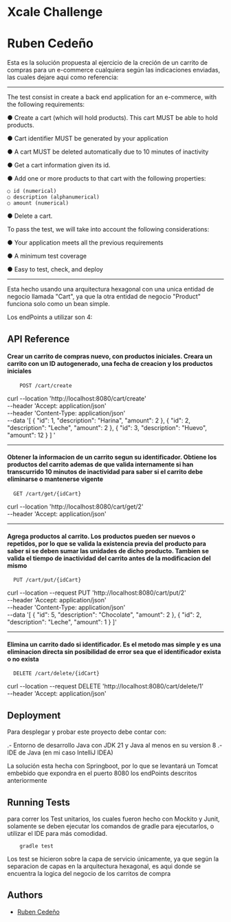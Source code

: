 
# Xcale Challenge
# Ruben Cedeño

Esta es la solución propuesta al ejercicio de la creción de un carrito de compras para un e-commerce cualquiera según las indicaciones enviadas, las cuales dejare aqui como referencia:

-------------------------------------------------

The test consist in create a back end application for an e-commerce,
with the following requirements:

● Create a cart (which will hold products). This cart MUST be able to
hold products.

● Cart identifier MUST be generated by your application

● A cart MUST be deleted automatically due to 10 minutes of
inactivity

● Get a cart information given its id.

● Add one or more products to that cart with the following
properties:

    ○ id (numerical)
    ○ description (alphanumerical)
    ○ amount (numerical)

● Delete a cart.

To pass the test, we will take into account the following
considerations:

● Your application meets all the previous requirements

● A minimum test coverage

● Easy to test, check, and deploy

-------------------------------------------------

Esta hecho usando una arquitectura hexagonal con una unica entidad de negocio llamada "Cart", ya que la otra entidad de negocio "Product" funciona solo como un bean simple.

Los endPoints a utilizar son 4:




## API Reference

#### Crear un carrito de compras nuevo, con productos iniciales. Creara un carrito con un ID autogenerado, una fecha de creacion y los productos iniciales

```http
    POST /cart/create
```

curl --location 'http://localhost:8080/cart/create' \
--header 'Accept: application/json' \
--header 'Content-Type: application/json' \
--data '[
    {
        "id": 1,
        "description": "Harina",
        "amount": 2
    },
    {
        "id": 2,
        "description": "Leche",
        "amount": 2
    },
    {
        "id": 3,
        "description": "Huevo",
        "amount": 12
    }
]
'

---------------------------------------------------------

#### Obtener la informacion de un carrito segun su identificador. Obtiene los productos del carrito ademas de que valida internamente si han transcurrido 10 minutos de inactividad para saber si el carrito debe eliminarse o mantenerse vigente

```http
  GET /cart/get/{idCart}
```

curl --location 'http://localhost:8080/cart/get/2' \
--header 'Accept: application/json'

---------------------------------------------------------

#### Agrega productos al carrito. Los productos pueden ser nuevos o repetidos, por lo que se valida la existencia previa del producto para saber si se deben sumar las unidades de dicho producto. Tambien se valida el tiempo de inactividad del carrito antes de la modificacion del mismo

```http
  PUT /cart/put/{idCart}
```

curl --location --request PUT 'http://localhost:8080/cart/put/2' \
--header 'Accept: application/json' \
--header 'Content-Type: application/json' \
--data '[
    {
        "id": 5,
        "description": "Chocolate",
        "amount": 2
    },
    {
        "id": 2,
        "description": "Leche",
        "amount": 1
    }
]'

---------------------------------------------------------

#### Elimina un carrito dado si identificador. Es el metodo mas simple y es una eliminacion directa sin posibilidad de error sea que el identificador exista o no exista

```http
  DELETE /cart/delete/{idCart}
```

curl --location --request DELETE 'http://localhost:8080/cart/delete/1' \
--header 'Accept: application/json'


## Deployment

Para desplegar y probar este proyecto debe contar con: 

.- Entorno de desarrollo Java con JDK 21 y Java al menos en su version 8
.- IDE de Java (en mi caso IntelliJ IDEA)

La solución esta hecha con Springboot, por lo que se levantará un Tomcat embebido que expondra en el puerto 8080 los endPoints descritos anteriormente 



## Running Tests

para correr los Test unitarios, los cuales fueron hecho con Mockito y Junit, solamente se deben ejecutar los comandos de gradle para ejecutarlos, o utilizar el IDE para más comodidad.

```http
    gradle test
```

Los test se hicieron sobre la capa de servicio únicamente, ya que según la separacion de capas en la arquitectura hexagonal, es aqui donde se encuentra la logica del negocio de los carritos de compra


## Authors

- [Ruben Cedeño](https://www.linkedin.com/in/ruben-cedeño-04135962/)

